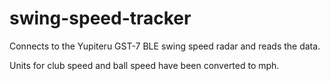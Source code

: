 # swing-speed-tracker
Connects to the Yupiteru GST-7 BLE swing speed radar and reads the data.

Units for club speed and ball speed have been converted to mph.
